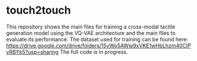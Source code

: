 # touch2touch

This repository shows the main files for training a cross-modal tactile generation model using the VQ-VAE architecture and the main files to evaluate its performance. 
The dataset used for training can be found here: https://drive.google.com/drive/folders/15vWo5AWw9xVKE1wHbLhzm40ClPyRBYk5?usp=sharing 
The full code is in progress.
